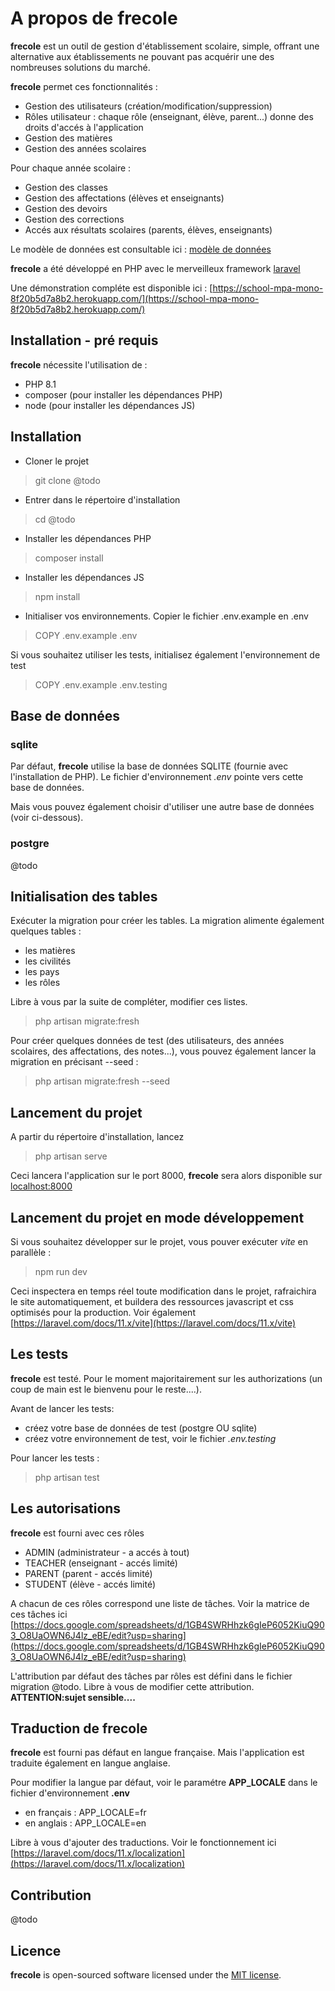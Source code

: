 # A propos de **frecole**

**frecole** est un outil de gestion d'établissement scolaire, simple, offrant une alternative aux établissements ne pouvant pas acquérir une des nombreuses solutions du marché.

**frecole** permet ces fonctionnalités :

- Gestion des utilisateurs (création/modification/suppression)
- Rôles utilisateur : chaque rôle (enseignant, élève, parent...) donne des droits d'accés à l'application
- Gestion des matières
- Gestion des années scolaires

Pour chaque année scolaire :

- Gestion des classes
- Gestion des affectations (élèves et enseignants)
- Gestion des devoirs
- Gestion des corrections
- Accés aux résultats scolaires (parents, élèves, enseignants)

Le modèle de données est consultable ici : [modèle de données](https://docs.google.com/drawings/d/1EbIsxDt3z9tIoRHQU_xx-jazaEomfl7eew0EOv8sZoE/edit?usp=sharing "Modèle de données de frecole")

**frecole** a été développé en PHP avec le merveilleux framework [laravel](https://laravel.com/)

Une démonstration compléte est disponible ici : [https://school-mpa-mono-8f20b5d7a8b2.herokuapp.com/](https://school-mpa-mono-8f20b5d7a8b2.herokuapp.com/)

## Installation - pré requis

**frecole** nécessite l'utilisation de :

- PHP 8.1
- composer (pour installer les dépendances PHP)
- node (pour installer les dépendances JS)

## Installation

- Cloner le projet

> git clone @todo

- Entrer dans le répertoire d'installation

> cd @todo

- Installer les dépendances PHP

> composer install

- Installer les dépendances JS

> npm install

- Initialiser vos environnements. Copier le fichier .env.example en .env

> COPY .env.example .env

Si vous souhaitez utiliser les tests, initialisez également l'environnement de test
> COPY .env.example .env.testing

## Base de données

### sqlite

Par défaut, **frecole** utilise la base de données SQLITE (fournie avec l'installation de PHP). Le fichier d'environnement *.env* pointe vers cette base de données.

Mais vous pouvez également choisir d'utiliser une autre base de données (voir ci-dessous).

### postgre

@todo

## Initialisation des tables

Exécuter la migration pour créer les tables. La migration alimente également quelques tables :

- les matières
- les civilités
- les pays
- les rôles

Libre à vous par la suite de compléter, modifier ces listes.

> php artisan migrate:fresh

Pour créer quelques données de test (des utilisateurs, des années scolaires, des affectations, des notes...), vous pouvez également lancer la migration en précisant --seed :

> php artisan migrate:fresh --seed

## Lancement du projet

A partir du répertoire d'installation, lancez

> php artisan serve

Ceci lancera l'application sur le port 8000, **frecole** sera alors disponible sur [localhost:8000](http://localhost:8000)

## Lancement du projet en mode développement

Si vous souhaitez développer sur le projet, vous pouver exécuter *vite* en parallèle :

> npm run dev

Ceci inspectera en temps réel toute modification dans le projet, rafraichira le site automatiquement, et buildera des ressources javascript et css optimisés pour la production. Voir également [https://laravel.com/docs/11.x/vite](https://laravel.com/docs/11.x/vite)

## Les tests

**frecole** est testé. Pour le moment majoritairement sur les authorizations (un coup de main est le bienvenu pour le reste....).

Avant de lancer les tests:

- créez votre base de données de test (postgre OU sqlite)
- créez votre environnement de test, voir le fichier *.env.testing*
  
Pour lancer les tests :
> php artisan test

## Les autorisations

**frecole** est fourni avec ces rôles

- ADMIN (administrateur - a accés à tout)
- TEACHER (enseignant - accés limité)
- PARENT (parent - accés limité)
- STUDENT (élève - accés limité)

A chacun de ces rôles correspond une liste de tâches. Voir la matrice de ces tâches ici [https://docs.google.com/spreadsheets/d/1GB4SWRHhzk6gIeP6052KiuQ903_O8UaOWN6J4lz_eBE/edit?usp=sharing](https://docs.google.com/spreadsheets/d/1GB4SWRHhzk6gIeP6052KiuQ903_O8UaOWN6J4lz_eBE/edit?usp=sharing)

L'attribution par défaut des tâches par rôles est défini dans le fichier migration @todo. Libre à vous de modifier cette attribution. **ATTENTION:sujet sensible....**

## Traduction de **frecole**

**frecole** est fourni pas défaut en langue française. Mais l'application est traduite également en langue anglaise.

Pour modifier la langue par défaut, voir le paramétre **APP_LOCALE** dans le fichier d'environnement **.env**

- en français : APP_LOCALE=fr
- en anglais : APP_LOCALE=en

Libre à vous d'ajouter des traductions. Voir le fonctionnement ici [https://laravel.com/docs/11.x/localization](https://laravel.com/docs/11.x/localization)

## Contribution

@todo

## Licence

**frecole** is open-sourced software licensed under the [MIT license](https://opensource.org/licenses/MIT).
